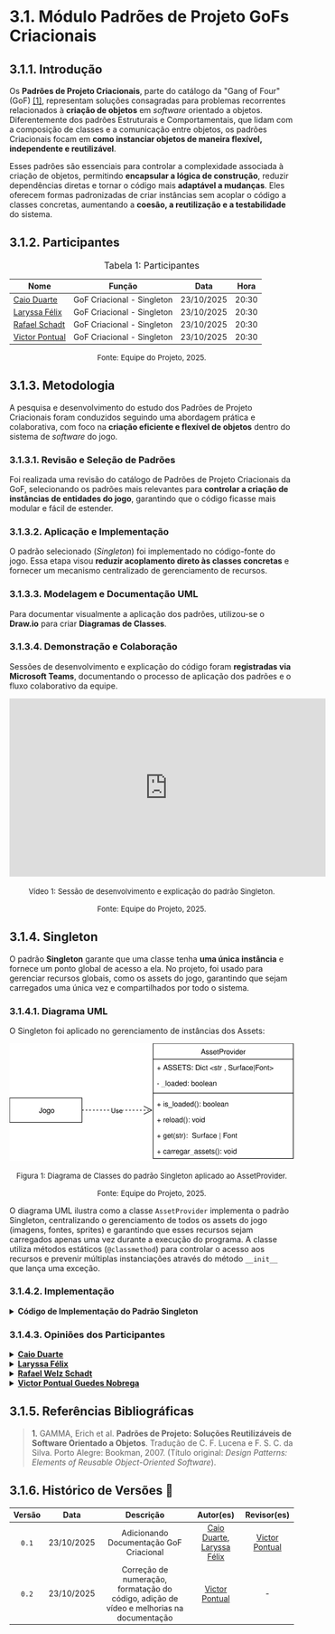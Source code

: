 # 3.1. Módulo Padrões de Projeto GoFs Criacionais

## 3.1.1. Introdução

Os **Padrões de Projeto Criacionais**, parte do catálogo da "Gang of Four" (GoF) <a href="#REF1">[1]</a>, representam soluções consagradas para problemas recorrentes relacionados à **criação de objetos** em _software_ orientado a objetos. Diferentemente dos padrões Estruturais e Comportamentais, que lidam com a composição de classes e a comunicação entre objetos, os padrões Criacionais focam em **como instanciar objetos de maneira flexível, independente e reutilizável**.

Esses padrões são essenciais para controlar a complexidade associada à criação de objetos, permitindo **encapsular a lógica de construção**, reduzir dependências diretas e tornar o código mais **adaptável a mudanças**. Eles oferecem formas padronizadas de criar instâncias sem acoplar o código a classes concretas, aumentando a **coesão, a reutilização e a testabilidade** do sistema.

## 3.1.2. Participantes

<font size="3"><p style="text-align: center">Tabela 1: Participantes</p></font>

<div align="center">
<table>
  <thead>
    <tr>
      <th>Nome</th>
      <th>Função</th>
      <th>Data</th>
      <th>Hora</th>
    </tr>
  </thead>
  <tbody>
    <tr>
      <td><a href="https://github.com/caioduart3">Caio Duarte</a></td>
      <td>GoF Criacional - Singleton</td>
      <td>23/10/2025</td>
      <td>20:30</td>
    </tr>
    <tr>
      <td><a href="https://github.com/felixlaryssa">Laryssa Félix</a></td>
      <td>GoF Criacional - Singleton</td>
      <td>23/10/2025</td>
      <td>20:30</td>
    </tr>
    <tr>
      <td><a href="https://github.com/rafaelschadt">Rafael Schadt</a></td>
      <td>GoF Criacional - Singleton</td>
      <td>23/10/2025</td>
      <td>20:30</td>
    </tr>
    <tr>
      <td><a href="https://github.com/VictorPontual">Victor Pontual</a></td>
      <td>GoF Criacional - Singleton</td>
      <td>23/10/2025</td>
      <td>20:30</td>
    </tr>
  </tbody>
</table>
</div>

<font size="2"><p style="text-align: center">Fonte: Equipe do Projeto, 2025.</p></font>

## 3.1.3. Metodologia

A pesquisa e desenvolvimento do estudo dos Padrões de Projeto Criacionais foram conduzidos seguindo uma abordagem prática e colaborativa, com foco na **criação eficiente e flexível de objetos** dentro do sistema de _software_ do jogo.

### 3.1.3.1. Revisão e Seleção de Padrões

Foi realizada uma revisão do catálogo de Padrões de Projeto Criacionais da GoF, selecionando os padrões mais relevantes para **controlar a criação de instâncias de entidades do jogo**, garantindo que o código ficasse mais modular e fácil de estender.

### 3.1.3.2. Aplicação e Implementação

O padrão selecionado (_Singleton_) foi implementado no código-fonte do jogo. Essa etapa visou **reduzir acoplamento direto às classes concretas** e fornecer um mecanismo centralizado de gerenciamento de recursos.

### 3.1.3.3. Modelagem e Documentação UML

Para documentar visualmente a aplicação dos padrões, utilizou-se o **Draw.io** para criar **Diagramas de Classes**.

### 3.1.3.4. Demonstração e Colaboração

Sessões de desenvolvimento e explicação do código foram **registradas via Microsoft Teams**, documentando o processo de aplicação dos padrões e o fluxo colaborativo da equipe.

<div style="text-align: center;">
<iframe width="560" height="315" src="https://www.youtube.com/embed/RtJ-M3CTaQI?si=GBrL8RPyPvW3aRfs" title="YouTube video player" frameborder="0" allow="accelerometer; autoplay; clipboard-write; encrypted-media; gyroscope; picture-in-picture; web-share" referrerpolicy="strict-origin-when-cross-origin" allowfullscreen></iframe>
</div>

<font size="2"><p style="text-align: center">Vídeo 1: Sessão de desenvolvimento e explicação do padrão Singleton.</p></font>

<font size="2"><p style="text-align: center">Fonte: Equipe do Projeto, 2025.</p></font>

## 3.1.4. Singleton

O padrão **Singleton** garante que uma classe tenha **uma única instância** e fornece um ponto global de acesso a ela. No projeto, foi usado para gerenciar recursos globais, como os assets do jogo, garantindo que sejam carregados uma única vez e compartilhados por todo o sistema.

### 3.1.4.1. Diagrama UML

O Singleton foi aplicado no gerenciamento de instâncias dos Assets:

  ![Diagrama da Singleton](../assets/GoFsCriacionais/Singleton.drawio.svg)

<font size="2"><p style="text-align: center">Figura 1: Diagrama de Classes do padrão Singleton aplicado ao AssetProvider.</p></font>

<font size="2"><p style="text-align: center">Fonte: Equipe do Projeto, 2025.</p></font>

O diagrama UML ilustra como a classe `AssetProvider` implementa o padrão Singleton, centralizando o gerenciamento de todos os assets do jogo (imagens, fontes, sprites) e garantindo que esses recursos sejam carregados apenas uma vez durante a execução do programa. A classe utiliza métodos estáticos (`@classmethod`) para controlar o acesso aos recursos e prevenir múltiplas instanciações através do método `__init__` que lança uma exceção.

### 3.1.4.2. Implementação

<details>
  <summary><strong>Código de Implementação do Padrão Singleton</strong></summary>

```python
import pygame
import os
from Template.UIConfigs import *

class AssetProvider:
"""
Singleton para gerenciamento centralizado de assets do jogo.
"""
ASSETS = {}
\_loaded = False

    def __init__(self):
        """Impede instanciação - AssetProvider deve ser usado apenas como classe estática."""
        raise TypeError(
            "AssetProvider não deve ser instanciado. "
            "Use AssetProvider.carregar_assets() e AssetProvider.get(key) diretamente."
        )

    @classmethod
    def carregar_assets(cls):
        """Carrega e escala todos os assets do jogo."""
        if cls._loaded:
            print("[AssetProvider] Assets já carregados anteriormente, pulando recarregamento.")
            return

        base_dir = os.path.dirname(os.path.abspath(__file__))
        try:
            # FONTE
            cls.ASSETS['font_press_start_2P'] = pygame.font.Font(os.path.join(base_dir, 'font', 'PressStart2P-Regular.ttf'), 24)

            # MAP TILES
            cls.ASSETS['grass_claro'] = pygame.transform.scale(
                pygame.image.load(os.path.join(base_dir, 'maps', 'map1', 'titleset', 'grass1.png')).convert_alpha(),
                (TAMANHO_QUADRADO, TAMANHO_QUADRADO)
            )
            cls.ASSETS['grass_escuro'] = pygame.transform.scale(
                pygame.image.load(os.path.join(base_dir, 'maps', 'map1', 'titleset', 'grass2.png')).convert_alpha(),
                (TAMANHO_QUADRADO, TAMANHO_QUADRADO)
            )

            #SCOREBOARD
            cls.ASSETS['scoreboard'] = pygame.transform.scale(
                pygame.image.load(os.path.join(base_dir, 'maps', 'map1', 'object', 'map_scoreboard1.png')).convert_alpha(),
                (TAMANHO_QUADRADO*5, TAMANHO_QUADRADO*1.5)
            )

            cls.ASSETS['scoreboard_slot'] = pygame.transform.scale(
                pygame.image.load(os.path.join(base_dir, 'maps', 'map1', 'object', 'player_block01.png')).convert_alpha(),
                (TAMANHO_QUADRADO/1.8, TAMANHO_QUADRADO/1.6)
            )

            # CAIPORA
            cls.ASSETS['caipora_attack'] = [
                pygame.transform.scale(
                    pygame.image.load(os.path.join(base_dir, 'characters', 'defense', 'caipora', f'caipora_attack{i}.png')).convert_alpha(),
                    (TAMANHO_CAIPORA, TAMANHO_CAIPORA)
                )
                for i in range(1, 3)
            ]

            cls.ASSETS['caipora_projectile'] = pygame.transform.scale(
                pygame.image.load(os.path.join(base_dir, 'characters', 'defense', 'caipora', 'caipora_arrow.png')).convert_alpha(),
                (50, 20)
            )

            # BICHO PAPÃO
            bp_walk = [
                pygame.image.load(os.path.join(base_dir, 'characters', 'enemies', 'bicho-papao', f'bp_walk{i}.png')).convert_alpha()
                for i in range(1, 5)
            ]
            cls.ASSETS['bp_walk'] = [
                pygame.transform.scale(pygame.transform.flip(img, True, False), (TAMANHO_BP, TAMANHO_BP))
                for img in bp_walk
            ]

            bp_attack = [
                pygame.image.load(os.path.join(base_dir, 'characters', 'enemies', 'bicho-papao', f'bp_attack{i}.png')).convert_alpha()
                for i in range(1, 3)
            ]
            cls.ASSETS['bp_attack'] = [
                pygame.transform.scale(pygame.transform.flip(img, True, False), (TAMANHO_BP, TAMANHO_BP))
                for img in bp_attack
            ]

            # GUARANÁ (moeda) - carregar com o mesmo padrão dos outros assets
            cls.ASSETS['guarana_coin'] = pygame.transform.scale(
                pygame.image.load(os.path.join(base_dir, 'maps', 'map1', 'object', 'guarana_coin.png')).convert_alpha(),
                (40, 40)
            )

            # MENU PAUSA
            cls.ASSETS.update({
                # Fundo do menu pausa
                'menu_pausa': pygame.image.load(
                    os.path.join(base_dir, 'menu_pause', 'menu_pausa.png')
                ).convert_alpha(),

                # Botão MÚSICA
                'btn_musica': pygame.transform.scale(
                    pygame.image.load(os.path.join(base_dir, 'menu_pause', 'botao_musica.png')).convert_alpha(),
                    (200, 60)  # Largura, altura
                ),
                'btn_musica_hover': pygame.transform.scale(
                    pygame.image.load(os.path.join(base_dir, 'menu_pause', 'botao_musica_click.png')).convert_alpha(),
                    (200, 60)
                ),

                # Botão EFEITO SONORO
                'btn_efeito': pygame.transform.scale(
                    pygame.image.load(os.path.join(base_dir, 'menu_pause', 'botao_efeitoSonoro.png')).convert_alpha(),
                    (200, 60)
                ),
                'btn_efeito_hover': pygame.transform.scale(
                    pygame.image.load(os.path.join(base_dir, 'menu_pause', 'botao_efeitoSonoro_click.png')).convert_alpha(),
                    (200, 60)
                ),

                # Botão TUTORIAL
                'btn_tutorial': pygame.transform.scale(
                    pygame.image.load(os.path.join(base_dir, 'menu_pause', 'botao_tutorial.png')).convert_alpha(),
                    (200, 60)
                ),
                'btn_tutorial_hover': pygame.transform.scale(
                    pygame.image.load(os.path.join(base_dir, 'menu_pause', 'botao_tutorial_click.png')).convert_alpha(),
                    (200, 60)
                ),

                # Botão Sair da Partida
                'btn_sair': pygame.transform.scale(
                    pygame.image.load(os.path.join(base_dir, 'menu_pause', 'botao_sair_partida.png')).convert_alpha(),
                    (200, 60)
                ),
                'btn_sair_hover': pygame.transform.scale(
                    pygame.image.load(os.path.join(base_dir, 'menu_pause', 'botao_sair_partida_click.png')).convert_alpha(),
                    (200, 60)
                ),

                # Icone Som Normal
                'icon_som': pygame.transform.scale(
                    pygame.image.load(os.path.join(base_dir, 'menu_pause', 'icone_som_normal.png')).convert_alpha(),
                    (40, 40)
                ),
                'icon_som_hover': pygame.transform.scale(
                    pygame.image.load(os.path.join(base_dir, 'menu_pause', 'icone_som_click.png')).convert_alpha(),
                    (40, 40)
                ),

                # Icone Som Mudo
                'icon_mute': pygame.transform.scale(
                    pygame.image.load(os.path.join(base_dir, 'menu_pause', 'icone_som_mute.png')).convert_alpha(),
                    (40, 40)
                ),

                # Barra de volume
                'barra_volume_mute': pygame.transform.scale(
                    pygame.image.load(os.path.join(base_dir, 'menu_pause', 'barra_0.png')).convert_alpha(),
                    (150, 20)
                ),
                'barra_volume_mute_houver': pygame.transform.scale(
                    pygame.image.load(os.path.join(base_dir, 'menu_pause', 'barra_0_click.png')).convert_alpha(),
                    (150, 20)
                ),
                'barra_volume_25': pygame.transform.scale(
                    pygame.image.load(os.path.join(base_dir, 'menu_pause', 'barra_25.png')).convert_alpha(),
                    (150, 20)
                ),
                'barra_volume_25_houver': pygame.transform.scale(
                    pygame.image.load(os.path.join(base_dir, 'menu_pause', 'barra_25_click.png')).convert_alpha(),
                    (150, 20)
                ),
                'barra_volume_50': pygame.transform.scale(
                    pygame.image.load(os.path.join(base_dir, 'menu_pause', 'barra_50.png')).convert_alpha(),
                    (150, 20)
                ),
                'barra_volume_50_houver': pygame.transform.scale(
                    pygame.image.load(os.path.join(base_dir, 'menu_pause', 'barra_50_click.png')).convert_alpha(),
                    (150, 20)
                ),
                'barra_volume_75': pygame.transform.scale(
                    pygame.image.load(os.path.join(base_dir, 'menu_pause', 'barra_75.png')).convert_alpha(),
                    (150, 20)
                ),
                'barra_volume_75_houver': pygame.transform.scale(
                    pygame.image.load(os.path.join(base_dir, 'menu_pause', 'barra_75_click.png')).convert_alpha(),
                    (150, 20)
                ),
                'barra_volume_100': pygame.transform.scale(
                    pygame.image.load(os.path.join(base_dir, 'menu_pause', 'barra_100.png')).convert_alpha(),
                    (150, 20)
                ),
                'barra_volume_100_houver': pygame.transform.scale(
                    pygame.image.load(os.path.join(base_dir, 'menu_pause', 'barra_100_click.png')).convert_alpha(),
                    (150, 20)
                ),

                # MENU CONFIGURAÇÕES
                'menu_config': pygame.image.load(
                    os.path.join(base_dir, 'menu_config', 'menu_config.png')
                ).convert_alpha(),
                'btn_voltar': pygame.transform.scale(
                    pygame.image.load(os.path.join(base_dir, 'menu_config', 'botao_voltar.png')).convert_alpha(),
                    (200, 60)
                ),
                'btn_voltar_hover': pygame.transform.scale(
                    pygame.image.load(os.path.join(base_dir, 'menu_config', 'botao_voltar_click.png')).convert_alpha(),
                    (200, 60)
                ),
                'btn_salvar': pygame.transform.scale(
                    pygame.image.load(os.path.join(base_dir, 'menu_config', 'botao_salvar.png')).convert_alpha(),
                    (200, 60)
                ),
                'btn_salvar_hover': pygame.transform.scale(
                    pygame.image.load(os.path.join(base_dir, 'menu_config', 'botao_salvar_click.png')).convert_alpha(),
                    (200, 60)
                ),

                # MENU PRINCIPAL
                'menu_principal': pygame.image.load(
                    os.path.join(base_dir, 'menu', 'menu_screen', 'main_screen.png')
                ).convert_alpha(),

                # Botões do Menu Principal
                'menu_btn_jogar': pygame.image.load(
                    os.path.join(base_dir, 'menu', 'menu_screen', 'main_screen_button3.png')
                ).convert_alpha(),
                'menu_btn_jogar_hover': pygame.image.load(
                    os.path.join(base_dir, 'menu', 'menu_screen', 'main_screen_button_click1.png')
                ).convert_alpha(),

                'menu_btn_loja': pygame.image.load(
                    os.path.join(base_dir, 'menu', 'menu_screen', 'main_screen_button2.png')
                ).convert_alpha(),
                'menu_btn_loja_hover': pygame.image.load(
                    os.path.join(base_dir, 'menu', 'menu_screen', 'main_screen_button_click2.png')
                ).convert_alpha(),

                'menu_btn_creditos': pygame.image.load(
                    os.path.join(base_dir, 'menu', 'menu_screen', 'main_screen_button1.png')
                ).convert_alpha(),
                'menu_btn_creditos_hover': pygame.image.load(
                    os.path.join(base_dir, 'menu', 'menu_screen', 'main_screen_button_click3.png')
                ).convert_alpha(),

                'menu_btn_config': pygame.image.load(
                    os.path.join(base_dir, 'menu', 'menu_screen', 'botao_config.png')
                ).convert_alpha(),
                'menu_btn_config_hover': pygame.image.load(
                    os.path.join(base_dir, 'menu', 'menu_screen', 'botao_config_click.png')
                ).convert_alpha(),
                })

            cls._loaded = True
            print("[AssetProvider] Assets carregados com sucesso.")

        except pygame.error as e:
            print(f"[AssetProvider] ERRO CRÍTICO ao carregar assets: {e}")
            pygame.quit()
            exit()

    @classmethod
    def is_loaded(cls) -> bool:
        """Verifica se os assets já foram carregados."""
        return cls._loaded

    @classmethod
    def reload(cls):
        """Força recarregamento de todos os assets (use com cautela)."""
        cls._loaded = False
        cls.ASSETS.clear()
        cls.carregar_assets()

    @classmethod
    def get(cls, key):
        """Método helper para acessar um asset."""
        return cls.ASSETS.get(key)
```

</details>

### 3.1.4.3. Opiniões dos Participantes

<details>
  <summary><strong><a href="https://github.com/caioduart3">Caio Duarte</a></strong></summary>
  <p>Achei um padrão simples, útil para muitos projetos e contextos e fácil de implementar. Acredito que ele se encaixou perfeitamente com o nosso contexto de assets.</p>
</details>

<details>
  <summary><strong><a href="https://github.com/felixlaryssa">Laryssa Félix</a></strong></summary>
  <p>  Percebi que o padrão Singleton é muito útil em situações em que precisamos garantir que apenas uma instância de uma classe exista em todo o sistema, como no caso de gerenciamento de configurações, logs ou assets de um jogo. Ele traz praticidade e evita desperdício de recursos, já que centraliza o acesso a um único objeto. Porém, considero importante usá-lo com cuidado se for aplicado de forma excessiva, pode acabar dificultando testes e aumentar o acoplamento do código. Por isso, acredito que o Singleton deve ser usado apenas quando realmente faz sentido garantir uma única instância, como no caso de provedores de recursos ou conexões globais.</p>
</details>

<details>
  <summary><strong><a href="https://github.com/rafaelSchadt">Rafael Welz Schadt</a></strong></summary>
  <p>Achei o Singleton simples, porém muito útil. É aplicável a quase todo o contexto do projeto, e ajuda muito em projetos de pequeno porte.</p>
</details>

<details>
  <summary><strong><a href="https://github.com/VictorPontual">Victor Pontual Guedes Nobrega</a></strong></summary>
  <p>Gostei do padrão Singleton porque separa a lógica de criação da lógica de uso, deixando o código mais limpo e organizado. No contexto do jogo, ele foi essencial para garantir que os assets sejam carregados uma única vez e compartilhados por todo o sistema, evitando duplicação de memória e facilitando o acesso global aos recursos de forma segura e intuitiva através dos métodos de classe.</p>
</details>

## 3.1.5. Referências Bibliográficas

> <a id="REF1">1.</a> GAMMA, Erich et al. **Padrões de Projeto: Soluções Reutilizáveis de Software Orientado a Objetos**. Tradução de C. F. Lucena e F. S. C. da Silva. Porto Alegre: Bookman, 2007. (Título original: _Design Patterns: Elements of Reusable Object-Oriented Software_).

## 3.1.6. Histórico de Versões 📅

| Versão |    Data    |                Descrição                |                  Autor(es)                   |                    Revisor(es)                     |
| :----: | :--------: | :-------------------------------------: | :------------------------------------------: | :------------------------------------------------: |
| `0.1`  | 23/10/2025 | Adicionando Documentação GoF Criacional | [Caio Duarte](https://github.com/caioduart3), [Laryssa Félix](https://github.com/felixlaryssa) | [Victor Pontual](https://github.com/VictorPontual) |
| `0.2`  | 23/10/2025 | Correção de numeração, formatação do código, adição de vídeo e melhorias na documentação | [Victor Pontual](https://github.com/VictorPontual) | - |
